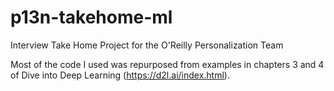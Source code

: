 # p13n-takehome-ml
Interview Take Home Project for the O'Reilly Personalization Team

Most of the code I used was repurposed from examples in chapters 3 and 4 of Dive into Deep Learning (https://d2l.ai/index.html).
